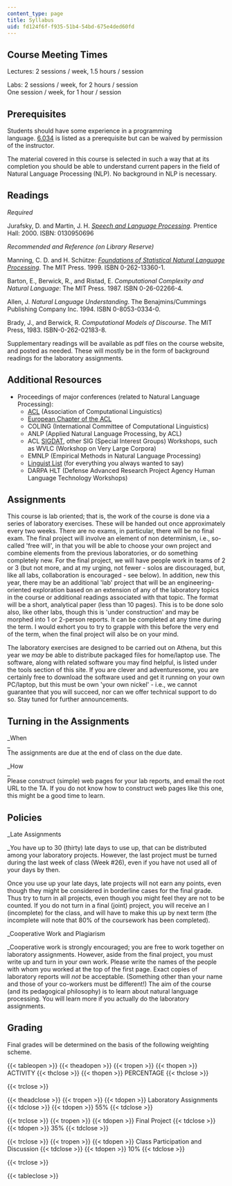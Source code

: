 ```yaml
---
content_type: page
title: Syllabus
uid: fd124f6f-f935-51b4-54bd-675e4ded60fd
---
```


Course Meeting Times
--------------------

Lectures: 2 sessions / week, 1.5 hours / session

Labs: 2 sessions / week, for 2 hours / session  
One session / week, for 1 hour / session

Prerequisites
-------------

Students should have some experience in a programming language. [6.034](/courses/6-034-artificial-intelligence-spring-2005) is listed as a prerequisite but can be waived by permission of the instructor.

The material covered in this course is selected in such a way that at its completion you should be able to understand current papers in the field of Natural Language Processing (NLP). No background in NLP is necessary.

Readings
--------

_Required_

Jurafsky, D. and Martin, J. H. [_Speech and Language Processing_](http://www.cs.colorado.edu/~martin/slp.html). Prentice Hall: 2000. ISBN: 0130950696

_Recommended and Reference (on Library Reserve)_

Manning, C. D. and H. Schütze: [_Foundations of Statistical Natural Language Processing_](http://www-nlp.stanford.edu/fsnlp/). The MIT Press. 1999. ISBN 0-262-13360-1.

Barton, E., Berwick, R., and Ristad, E. _Computational Complexity and Natural Language_: The MIT Press. 1987. ISBN 0-26-02266-4.

Allen, J. _Natural Language Understanding_. The Benajmins/Cummings Publishing Company Inc. 1994. ISBN 0-8053-0334-0.

Brady, J., and Berwick, R. _Computational Models of Discourse_. The MIT Press, 1983. ISBN-0-262-02183-8.

Supplementary readings will be available as pdf files on the course website, and posted as needed. These will mostly be in the form of background readings for the laboratory assignments.

Additional Resources
--------------------

*   Proceedings of major conferences (related to Natural Language Processing):
    *   [ACL](http://www.aclweb.org/) (Association of Computational Linguistics)
    *   [European Chapter of the ACL](http://www.eacl.org/)
    *   COLING (International Committee of Computational Linguistics)
    *   ANLP (Applied Natural Language Processing, by ACL)
    *   ACL [SIGDAT](http://www.cs.jhu.edu/~yarowsky/sigdat.html), other SIG (Special Interest Groups) Workshops, such as WVLC (Workshop on Very Large Corpora)
    *   EMNLP (Empirical Methods in Natural Language Processing)
    *   [Linguist List](http://www.linguistlist.org/) (for everything you always wanted to say)
    *   DARPA HLT (Defense Advanced Research Project Agency Human Language Technology Workshops)

Assignments
-----------

This course is lab oriented; that is, the work of the course is done via a series of laboratory exercises. These will be handed out once approximately every two weeks. There are no exams, in particular, there will be no final exam. The final project will involve an element of non determinism, i.e., so-called 'free will', in that you will be able to choose your own project and combine elements from the previous laboratories, or do something completely new. For the final project, we will have people work in teams of 2 or 3 (but not more, and at my urging, not fewer - solos are discouraged, but, like all labs, collaboration is encouraged - see below). In addition, new this year, there may be an additional 'lab' project that will be an engineering-oriented exploration based on an extension of any of the laboratory topics in the course or additional readings associated with that topic. The format will be a short, analytical paper (less than 10 pages). This is to be done solo also, like other labs, though this is 'under construction' and may be morphed into 1 or 2-person reports. It can be completed at any time during the term. I would exhort you to try to grapple with this before the very end of the term, when the final project will also be on your mind.

The laboratory exercises are designed to be carried out on Athena, but this year we _may_ be able to distribute packaged files for home/laptop use. The software, along with related software you may find helpful, is listed under the tools section of this site. If you are clever and adventuresome, you are certainly free to download the software used and get it running on your own PC/laptop, but this must be own 'your own nickel' - i.e., we cannot guarantee that you will succeed, nor can we offer technical support to do so. Stay tuned for further announcements.

Turning in the Assignments
--------------------------

_When  
_  
The assignments are due at the end of class on the due date.

_How  
_  
Please construct (simple) web pages for your lab reports, and email the root URL to the TA. If you do not know how to construct web pages like this one, this might be a good time to learn.

Policies
--------

_Late Assignments  
  
_You have up to 30 (thirty) late days to use up, that can be distributed among your laboratory projects. However, the last project must be turned during the last week of class (Week #26), even if you have not used all of your days by then.

Once you use up your late days, late projects will not earn any points, even though they might be considered in borderline cases for the final grade. Thus try to turn in all projects, even though you might feel they are not to be counted. If you do not turn in a final (joint) project, you will receive an I (incomplete) for the class, and will have to make this up by next term (the incomplete will note that 80% of the coursework has been completed).

_Cooperative Work and Plagiarism  
  
_Cooperative work is strongly encouraged; you are free to work together on laboratory assignments. However, aside from the final project, you must write up and turn in your own work. Please write the names of the people with whom you worked at the top of the first page. Exact copies of laboratory reports will _not_ be acceptable. (Something other than your name and those of your co-workers must be different!) The aim of the course (and its pedagogical philosophy) is to learn about natural language processing. You will learn more if you actually do the laboratory assignments.

Grading
-------

Final grades will be determined on the basis of the following weighting scheme.

{{< tableopen >}}
{{< theadopen >}}
{{< tropen >}}
{{< thopen >}}
ACTIVITY
{{< thclose >}}
{{< thopen >}}
PERCENTAGE
{{< thclose >}}

{{< trclose >}}

{{< theadclose >}}
{{< tropen >}}
{{< tdopen >}}
Laboratory Assignments
{{< tdclose >}}
{{< tdopen >}}
55%
{{< tdclose >}}

{{< trclose >}}
{{< tropen >}}
{{< tdopen >}}
Final Project
{{< tdclose >}}
{{< tdopen >}}
35%
{{< tdclose >}}

{{< trclose >}}
{{< tropen >}}
{{< tdopen >}}
Class Participation and Discussion
{{< tdclose >}}
{{< tdopen >}}
10%
{{< tdclose >}}

{{< trclose >}}

{{< tableclose >}}